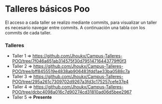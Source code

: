 # Talleres básicos Poo 

El acceso a cada taller se realizo mediante commits, para visualizar un taller es necesario navegar entre commits. A continuación una tabla con los commits de cada taller.

### Talleres 

- Taller 1 => https://github.com/Jhoukx/Campus-Talleres-POO/tree/7f046a651ab314575f30d79514716443779ff0f3
- Taller 2 => https://github.com/Jhoukx/Campus-Talleres-POO/tree/bff8455519e4838ab906483fdd1ae33ba0588c7a
- Taller 3 => https://github.com/Jhoukx/Campus-Talleres-POO/tree/295a261c7309702d9267a3fd3c175257cefe37e4
- Taller 4 => https://github.com/Jhoukx/Campus-Talleres-POO/tree/dcbc4098a016c7d90274cd31810ad06d5bee2967
- Taller 5 => **Presente**
